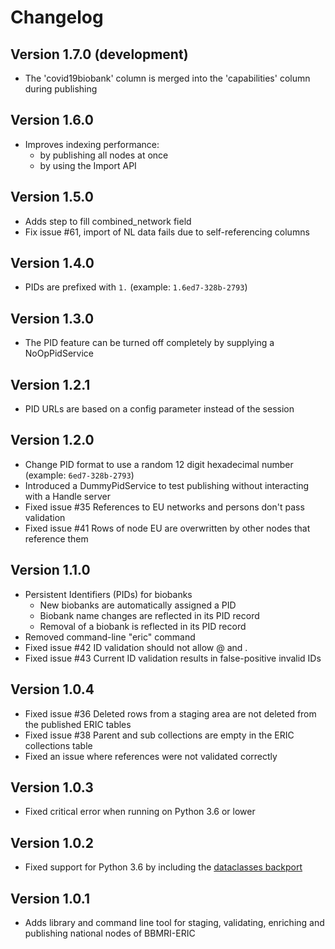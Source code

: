 # Changelog
## Version 1.7.0 (development)
- The 'covid19biobank' column is merged into the 'capabilities' column during publishing

## Version 1.6.0
- Improves indexing performance:
  - by publishing all nodes at once
  - by using the Import API

## Version 1.5.0
- Adds step to fill combined_network field
- Fix issue #61, import of NL data fails due to self-referencing columns

## Version 1.4.0
- PIDs are prefixed with `1.` (example: `1.6ed7-328b-2793`)

## Version 1.3.0
- The PID feature can be turned off completely by supplying a NoOpPidService

## Version 1.2.1
- PID URLs are based on a config parameter instead of the session

## Version 1.2.0
- Change PID format to use a random 12 digit hexadecimal number (example: `6ed7-328b-2793`)
- Introduced a DummyPidService to test publishing without interacting with a Handle server
- Fixed issue #35 References to EU networks and persons don't pass validation
- Fixed issue #41 Rows of node EU are overwritten by other nodes that reference them

## Version 1.1.0
- Persistent Identifiers (PIDs) for biobanks
  - New biobanks are automatically assigned a PID
  - Biobank name changes are reflected in its PID record
  - Removal of a biobank is reflected in its PID record
- Removed command-line "eric" command
- Fixed issue #42 ID validation should not allow @ and .
- Fixed issue #43 Current ID validation results in false-positive invalid IDs

## Version 1.0.4
- Fixed issue #36 Deleted rows from a staging area are not deleted from the published ERIC tables
- Fixed issue #38 Parent and sub collections are empty in the ERIC collections table
- Fixed an issue where references were not validated correctly

## Version 1.0.3
- Fixed critical error when running on Python 3.6 or lower

## Version 1.0.2
- Fixed support for Python 3.6 by including the [dataclasses backport](https://pypi.org/project/dataclasses/)

## Version 1.0.1
- Adds library and command line tool for staging, validating, enriching and publishing national nodes of BBMRI-ERIC
